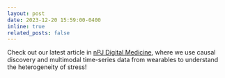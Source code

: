 ```yaml
---
layout: post
date: 2023-12-20 15:59:00-0400
inline: true
related_posts: false
---
```


Check out our latest article in [nPJ Digital Medicine](https://www.nature.com/articles/s41746-023-00975-9), where we use causal discovery and multimodal time-series data from wearables to understand the heterogeneity of stress!
